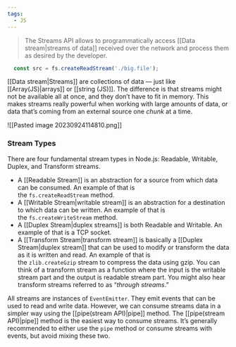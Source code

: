 ```yaml
---
tags:
  - JS
---
```

>The Streams API allows  to programmatically access [[Data stream|streams of data]] received over the network and process them as desired by the developer.

```js
  const src = fs.createReadStream('./big.file');
```

[[Data stream|Streams]] are collections of data — just like [[Array(JS)|arrays]] or [[string (JS)]]. The difference is that streams might not be available all at once, and they don’t have to fit in memory. This makes streams really powerful when working with large amounts of data, or data that’s coming from an external source one _chunk_ at a time.

![[Pasted image 20230924114810.png]]

### Stream Types

There are four fundamental stream types in Node.js: Readable, Writable, Duplex, and Transform streams.

- A [[Readable Stream]] is an abstraction for a source from which data can be consumed. An example of that is the `fs.createReadStream` method.
- A [[Writable Stream|writable stream]] is an abstraction for a destination to which data can be written. An example of that is the `fs.createWriteStream` method.
- A [[Duplex Stream|duplex streams]] is both Readable and Writable. An example of that is a TCP socket.
- A [[Transform Stream|transform stream]] is basically a [[Duplex Stream|duplex stream]] that can be used to modify or transform the data as it is written and read. An example of that is the `zlib.createGzip` stream to compress the data using gzip. You can think of a transform stream as a function where the input is the writable stream part and the output is readable stream part. You might also hear transform streams referred to as “_through streams_.”

All streams are instances of `EventEmitter`. They emit events that can be used to read and write data. However, we can consume streams data in a simpler way using the [[pipe(stream API)|pipe]] method. 
The [[pipe(stream API)|pipe]] method is the easiest way to consume streams. It’s generally recommended to either use the `pipe` method or consume streams with events, but avoid mixing these two.

